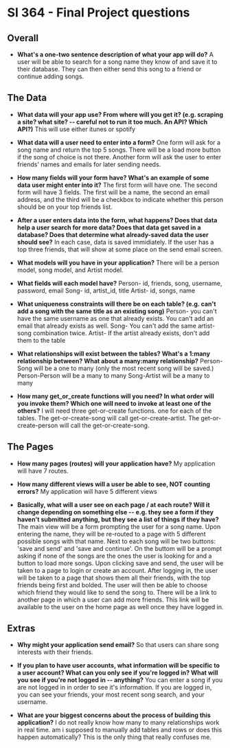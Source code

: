 # SI 364 - Final Project questions

## Overall

* **What's a one-two sentence description of what your app will do?**
A user will be able to search for a song name they know of and save it to their database. They can then either send this song to a friend or continue adding songs.

## The Data

* **What data will your app use? From where will you get it? (e.g. scraping a site? what site? -- careful not to run it too much. An API? Which API?)**
This will use either itunes or spotify

* **What data will a user need to enter into a form?**
One form will ask for a song name and return the top 5 songs. There will be a load more button if the song of choice is not there.
Another form will ask the user to enter friends' names and emails for later sending needs.

* **How many fields will your form have? What's an example of some data user might enter into it?**
The first form will have one. The second form will have 3 fields. The first will be a name, the second an email address, and the third will be a checkbox to indicate whether this person should be on your top friends list.

* **After a user enters data into the form, what happens? Does that data help a user search for more data? Does that data get saved in a database? Does that determine what already-saved data the user should see?**
In each case, data is saved immidiately. If the user has a top three friends, that will show at some place on the send email screen.

* **What models will you have in your application?**
There will be a person model, song model, and Artist model.

* **What fields will each model have?**
Person- id, friends, song, username, password, email
Song- id, artist_id, title
Artist- id, songs, name

* **What uniqueness constraints will there be on each table? (e.g. can't add a song with the same title as an existing song)**
Person- you can't have the same username as one that already exists. You can't add an email that already exists as well.
Song- You can't add the same artist-song combination twice.
Artist- If the artist already exists, don't add them to the table

* **What relationships will exist between the tables? What's a 1:many relationship between? What about a many:many relationship?**
Person-Song will be a one to many (only the most recent song will be saved.)
Person-Person will be a many to many
Song-Artist will be a many to many

* **How many get_or_create functions will you need? In what order will you invoke them? Which one will need to invoke at least one of the others?**
I will need three get-or-create functions. one for each of the tables. The get-or-create-song will call get-or-create-artist. The get-or-create-person will call the get-or-create-song.

## The Pages

* **How many pages (routes) will your application have?**
My application will have 7 routes.

* **How many different views will a user be able to see, NOT counting errors?**
My application will have 5 different views

* **Basically, what will a user see on each page / at each route? Will it change depending on something else -- e.g. they see a form if they haven't submitted anything, but they see a list of things if they have?**
The main view will be a form prompting the user for a song name. Upon entering the name, they will be re-routed to a page with 5 different possible songs with that name. Next to each song will be two buttons: 'save and send' and 'save and continue'. On the buttom will be a prompt asking if none of the songs are the ones the user is looking for and a button to load more songs. Upon clicking save and send, the user will be taken to a page to login or create an account. After logging in, the user will be taken to a page that shows them all their friends, with the top friends being first and bolded. The user will then be able to choose which friend they would like to send the song to. There will be a link to another page in which a user can add more friends. This link will be available to the user on the home page as well once they have logged in. 

## Extras

* **Why might your application send email?**
So that users can share song interests with their friends.

* **If you plan to have user accounts, what information will be specific to a user account? What can you only see if you're logged in? What will you see if you're not logged in -- anything?**
You can enter a song if you are not logged in in order to see it's information. If you are logged in, you can see your friends, your most recent song search, and your username. 

* **What are your biggest concerns about the process of building this application?**
I do not really know how many to many relationships work in real time. am i supposed to manually add tables and rows or does this happen automatically? This is the only thing that really confuses me.
